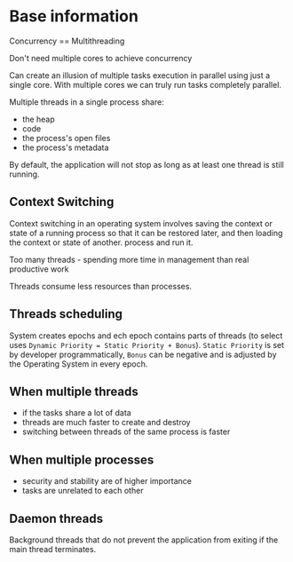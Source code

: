 # Base information

Concurrency == Multithreading

Don't need multiple cores to achieve concurrency

Can create an illusion of multiple tasks execution in parallel using just a single core.
With multiple cores we can truly run tasks completely parallel.

Multiple threads in a single process share:

* the heap
* code
* the process's open files
* the process's metadata

By default, the application will not stop as long as at least one thread is still running.

## Context Switching

Context switching in an operating system involves saving the context or state of a running process so that it can be
restored later, and then loading the context or state of another. process and run it.

Too many threads - spending more time in management than real productive work

Threads consume less resources than processes.

## Threads scheduling

System creates epochs and ech epoch contains parts of threads (to select
uses `Dynamic Priority = Static Priority + Bonus`). `Static Priority` is set by developer programmatically, `Bonus` can
be negative and is adjusted by the Operating System in every epoch.

## When multiple threads

* if the tasks share a lot of data
* threads are much faster to create and destroy
* switching between threads of the same process is faster

## When multiple processes

* security and stability are of higher importance
* tasks are unrelated to each other

## Daemon threads

Background threads that do not prevent the application from exiting if the main thread terminates.
